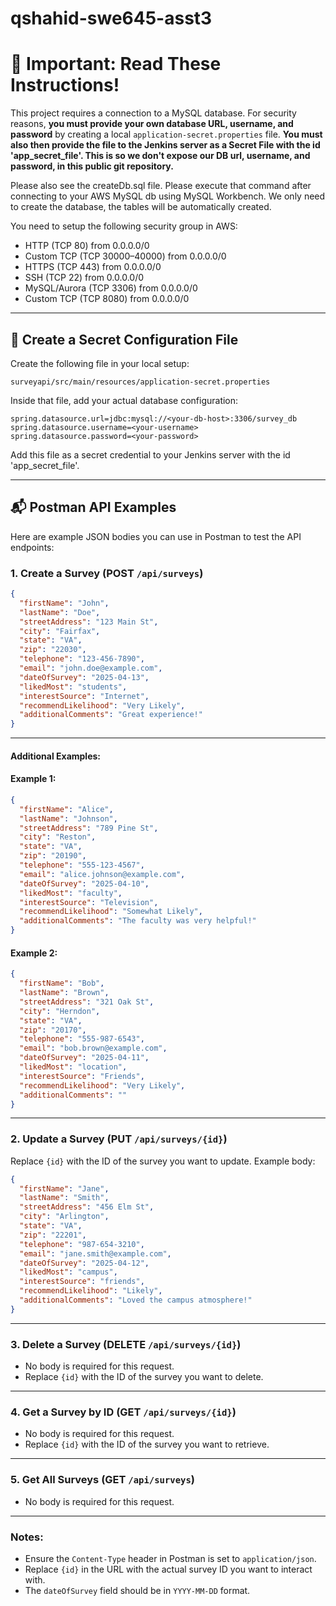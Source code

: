 # qshahid-swe645-asst3
 
# 🔧 Important: Read These Instructions! 

This project requires a connection to a MySQL database. For security reasons, **you must provide your own database URL, username, and password** by creating a local `application-secret.properties` file.
**You must also then provide the file to the Jenkins server as a Secret File with the id 'app_secret_file'. This is so we don't expose our DB url, username, and password, in this public git repository.**

Please also see the createDb.sql file. Please execute that command after connecting to your AWS MySQL db using MySQL Workbench. We only need to create the database, the tables will be automatically created.

You need to setup the following security group in AWS: 
- HTTP (TCP 80) from 0.0.0.0/0
- Custom TCP (TCP 30000–40000) from 0.0.0.0/0
- HTTPS (TCP 443) from 0.0.0.0/0
- SSH (TCP 22) from 0.0.0.0/0
- MySQL/Aurora (TCP 3306) from 0.0.0.0/0
- Custom TCP (TCP 8080) from 0.0.0.0/0

---

## 📄 Create a Secret Configuration File

Create the following file in your local setup:

```
surveyapi/src/main/resources/application-secret.properties
```

Inside that file, add your actual database configuration:

```properties
spring.datasource.url=jdbc:mysql://<your-db-host>:3306/survey_db
spring.datasource.username=<your-username>
spring.datasource.password=<your-password>
```

Add this file as a secret credential to your Jenkins server with the id 'app_secret_file'.

---

## 📬 Postman API Examples

Here are example JSON bodies you can use in Postman to test the API endpoints:

### 1. **Create a Survey (POST `/api/surveys`)**
```json
{
  "firstName": "John",
  "lastName": "Doe",
  "streetAddress": "123 Main St",
  "city": "Fairfax",
  "state": "VA",
  "zip": "22030",
  "telephone": "123-456-7890",
  "email": "john.doe@example.com",
  "dateOfSurvey": "2025-04-13",
  "likedMost": "students",
  "interestSource": "Internet",
  "recommendLikelihood": "Very Likely",
  "additionalComments": "Great experience!"
}
```

---

#### Additional Examples:

#### Example 1:
```json
{
  "firstName": "Alice",
  "lastName": "Johnson",
  "streetAddress": "789 Pine St",
  "city": "Reston",
  "state": "VA",
  "zip": "20190",
  "telephone": "555-123-4567",
  "email": "alice.johnson@example.com",
  "dateOfSurvey": "2025-04-10",
  "likedMost": "faculty",
  "interestSource": "Television",
  "recommendLikelihood": "Somewhat Likely",
  "additionalComments": "The faculty was very helpful!"
}
```

#### Example 2:
```json
{
  "firstName": "Bob",
  "lastName": "Brown",
  "streetAddress": "321 Oak St",
  "city": "Herndon",
  "state": "VA",
  "zip": "20170",
  "telephone": "555-987-6543",
  "email": "bob.brown@example.com",
  "dateOfSurvey": "2025-04-11",
  "likedMost": "location",
  "interestSource": "Friends",
  "recommendLikelihood": "Very Likely",
  "additionalComments": ""
}
```

---

### 2. **Update a Survey (PUT `/api/surveys/{id}`)**
Replace `{id}` with the ID of the survey you want to update. Example body:
```json
{
  "firstName": "Jane",
  "lastName": "Smith",
  "streetAddress": "456 Elm St",
  "city": "Arlington",
  "state": "VA",
  "zip": "22201",
  "telephone": "987-654-3210",
  "email": "jane.smith@example.com",
  "dateOfSurvey": "2025-04-12",
  "likedMost": "campus",
  "interestSource": "friends",
  "recommendLikelihood": "Likely",
  "additionalComments": "Loved the campus atmosphere!"
}
```

---

### 3. **Delete a Survey (DELETE `/api/surveys/{id}`)**
- No body is required for this request.
- Replace `{id}` with the ID of the survey you want to delete.

---

### 4. **Get a Survey by ID (GET `/api/surveys/{id}`)**
- No body is required for this request.
- Replace `{id}` with the ID of the survey you want to retrieve.

---

### 5. **Get All Surveys (GET `/api/surveys`)**
- No body is required for this request.

---

### Notes:
- Ensure the `Content-Type` header in Postman is set to `application/json`.
- Replace `{id}` in the URL with the actual survey ID you want to interact with.
- The `dateOfSurvey` field should be in `YYYY-MM-DD` format.
